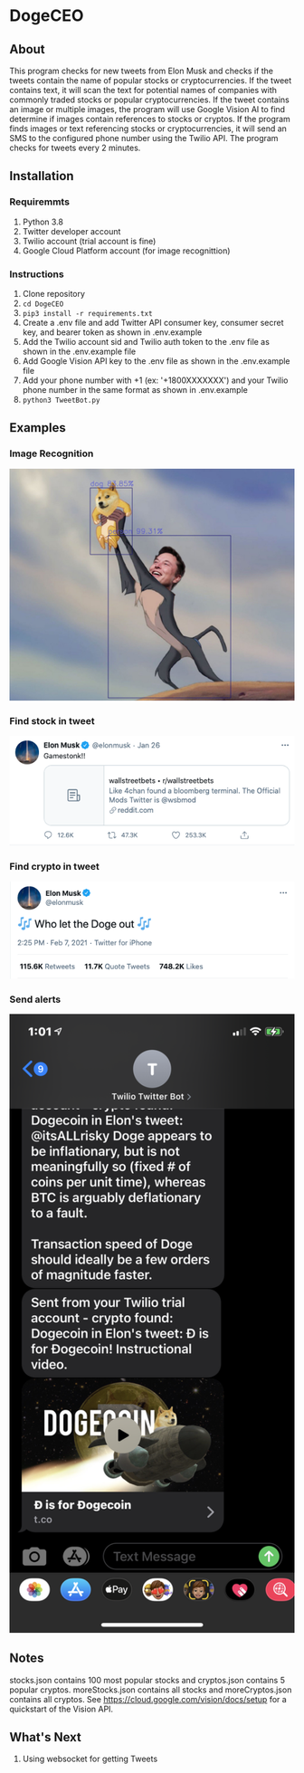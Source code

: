 # DogeCEO

## About
This program checks for new tweets from Elon Musk and checks if the tweets contain the name of popular stocks or cryptocurrencies. If the tweet contains text, it will scan the text for potential names of companies with commonly traded stocks or popular cryptocurrencies. If the tweet contains an image or multiple images, the program will use Google Vision AI to find determine if images contain references to stocks or cryptos. If the program finds images or text referencing stocks or cryptocurrencies, it will send an SMS to the configured phone number using the Twilio API. The program checks for tweets every 2 minutes. 

## Installation

### Requiremmts
1. Python 3.8
2. Twitter developer account
3. Twilio account (trial account is fine)
4. Google Cloud Platform account (for image recognittion)

### Instructions
1. Clone repository
2. <code>cd DogeCEO</code>
3. <code>pip3 install -r requirements.txt</code>
4. Create a .env file and add Twitter API consumer key, consumer secret key, and bearer token as shown in .env.example
5. Add the Twilio account sid and Twilio auth token to the .env file as shown in the .env.example file
6. Add Google Vision API key to the .env file as shown in the .env.example file
7. Add your phone number with +1 (ex: '+1800XXXXXXX') and your Twilio phone number in the same format as shown in .env.example
8. <code>python3 TweetBot.py</code>

## Examples
### Image Recognition
<img src="public/img/doge-image.jpeg" width="600">

### Find stock in tweet
<img src="public/img/gamestop.png" width="600">

### Find crypto in tweet
<img src="public/img/dogecoin.png" width="600">

### Send alerts 
<img src="public/img/twilio-texts.PNG" width="600">

## Notes
stocks.json contains 100 most popular stocks and cryptos.json contains 5 popular cryptos. moreStocks.json contains all stocks and moreCryptos.json contains all cryptos. See https://cloud.google.com/vision/docs/setup for a quickstart of the Vision API.

## What's Next
1. Using websocket for getting Tweets
